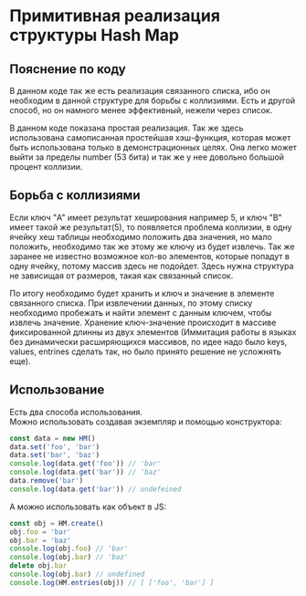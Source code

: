 # Примитивная реализация структуры Hash Map

## Пояснение по коду
В данном коде так же есть реализация связанного списка, ибо он необходим в данной структуре для борьбы с коллизиями. Есть и другой способ, но он намного менее эффективный, нежели через список.

В данном коде показана простая реализация. Так же здесь использована самописанная простейшая хэш-функция, которая может быть использована только в демонстрационных целях. Она легко может выйти за пределы number (53 бита) и так же у нее довольно большой процент коллизии.

## Борьба с коллизиями

Если ключ "A" имеет результат хеширования например 5, и ключ "B" имеет такой же результат(5), то появляется проблема коллизии, в одну ячейку хеш таблицы необходимо положить два значения, но мало положить, необходимо так же этому же ключу из будет извлечь. Так же заранее не известно возможное кол-во элементов, которые попадут в одну ячейку, потому массив здесь не подойдет. Здесь нужна структура не зависищая от размеров, такая как связанный список.

По итогу необходимо будет хранить и ключ и значение в элементе связанного списка. При извлечении данных, по этому списку необходимо пробежать и найти элемент с данным ключем, чтобы извлечь значение. Хранение ключ-значение происходит в массиве фиксированной длинны из двух элементов (Иммитация работы в языках без динамически расширяющихся массивов, по идее надо было keys, values, entrines сделать так, но было принято решение не усложнять еще).

## Использование

Есть два способа использования.  
Можно использовать создавая экземпляр и помощью конструктора:
```js
const data = new HM()
data.set('foo', 'bar')
data.set('bar', 'baz')
console.log(data.get('foo')) // 'bar'
console.log(data.get('bar')) // 'baz'
data.remove('bar')
console.log(data.get('bar')) // undefeined
```

А можно использовать как объект в JS:
```js
const obj = HM.create()
obj.foo = 'bar'
obj.bar = 'baz'
console.log(obj.foo) // 'bar'
console.log(obj.bar) // 'baz'
delete obj.bar
console.log(obj.bar) // undefined
console.log(HM.entries(obj)) // [ ['foo', 'bar'] ]
```
